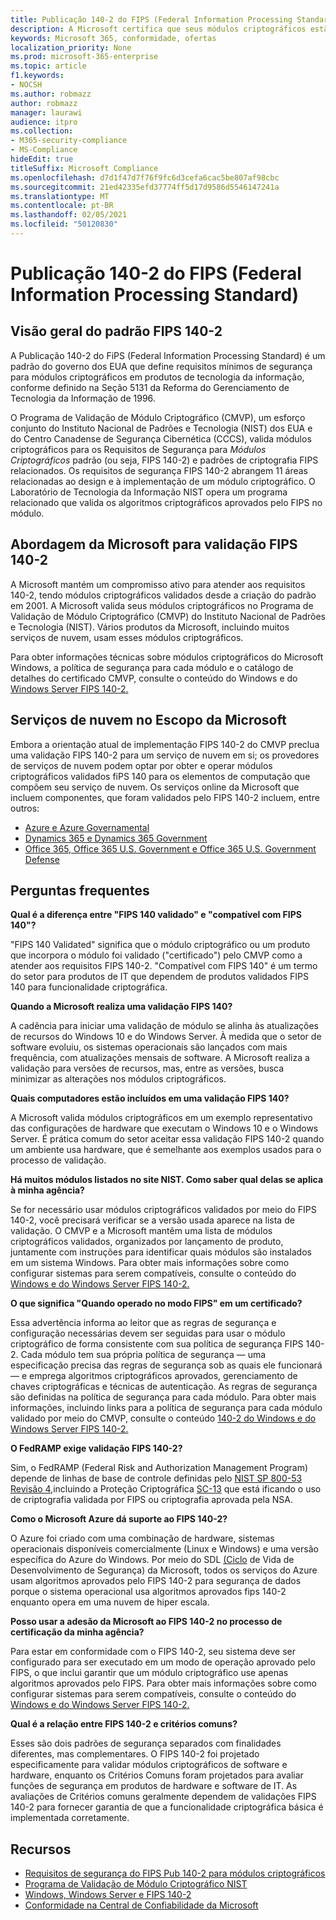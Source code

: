 ```yaml
---
title: Publicação 140-2 do FIPS (Federal Information Processing Standard)
description: A Microsoft certifica que seus módulos criptográficos estão em conformidade com o Padrão de Processamento de Informações Federais dos EUA.
keywords: Microsoft 365, conformidade, ofertas
localization_priority: None
ms.prod: microsoft-365-enterprise
ms.topic: article
f1.keywords:
- NOCSH
ms.author: robmazz
author: robmazz
manager: laurawi
audience: itpro
ms.collection:
- M365-security-compliance
- MS-Compliance
hideEdit: true
titleSuffix: Microsoft Compliance
ms.openlocfilehash: d7d1f47d7f76f9fc6d3cefa6cac5be807af98cbc
ms.sourcegitcommit: 21ed42335efd37774ff5d17d9586d5546147241a
ms.translationtype: MT
ms.contentlocale: pt-BR
ms.lasthandoff: 02/05/2021
ms.locfileid: "50120830"
---
```

# <a name="federal-information-processing-standard-fips-publication-140-2"></a>Publicação 140-2 do FIPS (Federal Information Processing Standard)

## <a name="fips-140-2-standard-overview"></a>Visão geral do padrão FIPS 140-2

A Publicação 140-2 do FiPS (Federal Information Processing Standard) é um padrão do governo dos EUA que define requisitos mínimos de segurança para módulos criptográficos em produtos de tecnologia da informação, conforme definido na Seção 5131 da Reforma do Gerenciamento de Tecnologia da Informação de 1996.

O [](https://csrc.nist.gov/Projects/cryptographic-module-validation-program) Programa de Validação de Módulo Criptográfico (CMVP), um esforço conjunto do Instituto Nacional de Padrões e Tecnologia (NIST) dos EUA e do Centro Canadense de Segurança Cibernética (CCCS), valida módulos criptográficos para os Requisitos de Segurança para *Módulos Criptográficos* padrão (ou seja, FIPS 140-2) e padrões de criptografia FIPS relacionados. Os requisitos de segurança FIPS 140-2 abrangem 11 áreas relacionadas ao design e à implementação de um módulo criptográfico. O Laboratório de Tecnologia da Informação NIST opera um programa relacionado que valida os algoritmos criptográficos aprovados pelo FIPS no módulo.

## <a name="microsofts-approach-to-fips-140-2-validation"></a>Abordagem da Microsoft para validação FIPS 140-2

A Microsoft mantém um compromisso ativo para atender aos requisitos 140-2, tendo módulos criptográficos validados desde a criação do padrão em 2001. A Microsoft valida seus módulos criptográficos no Programa de [](https://csrc.nist.gov/Projects/cryptographic-module-validation-program) Validação de Módulo Criptográfico (CMVP) do Instituto Nacional de Padrões e Tecnologia (NIST). Vários produtos da Microsoft, incluindo muitos serviços de nuvem, usam esses módulos criptográficos.

Para obter informações técnicas sobre módulos criptográficos do Microsoft Windows, a política de segurança para cada módulo e o catálogo de detalhes do certificado CMVP, consulte o conteúdo do Windows e do [Windows Server FIPS 140-2.](https://aka.ms/AA6ehud)

## <a name="microsoft-in-scope-cloud-services"></a>Serviços de nuvem no Escopo da Microsoft 

Embora a orientação atual de implementação FIPS 140-2 do CMVP preclua uma validação FIPS 140-2 para um serviço de nuvem em si; os provedores de serviços de nuvem podem optar por obter e operar módulos criptográficos validados fiPS 140 para os elementos de computação que compõem seu serviço de nuvem. Os serviços online da Microsoft que incluem componentes, que foram validados pelo FIPS 140-2 incluem, entre outros:

- [Azure e Azure Governamental](/azure/azure-government/documentation-government-plan-security)
- [Dynamics 365 e Dynamics 365 Government](/microsoft-365/compliance/office-365-encryption-in-microsoft-dynamics-365)
- [Office 365, Office 365 U.S. Government e Office 365 U.S. Government Defense](/microsoft-365/compliance/office-365-encryption-risks-and-protections)

## <a name="frequently-asked-questions"></a>Perguntas frequentes

**Qual é a diferença entre "FIPS 140 validado" e "compatível com FIPS 140"?**

"FIPS 140 Validated" significa que o módulo criptográfico ou um produto que incorpora o módulo foi validado ("certificado") pelo CMVP como a atender aos requisitos FIPS 140-2. "Compatível com FIPS 140" é um termo do setor para produtos de IT que dependem de produtos validados FIPS 140 para funcionalidade criptográfica.

**Quando a Microsoft realiza uma validação FIPS 140?**

A cadência para iniciar uma validação de módulo se alinha às atualizações de recursos do Windows 10 e do Windows Server. À medida que o setor de software evoluiu, os sistemas operacionais são lançados com mais frequência, com atualizações mensais de software. A Microsoft realiza a validação para versões de recursos, mas, entre as versões, busca minimizar as alterações nos módulos criptográficos.

**Quais computadores estão incluídos em uma validação FIPS 140?**

A Microsoft valida módulos criptográficos em um exemplo representativo das configurações de hardware que executam o Windows 10 e o Windows Server. É prática comum do setor aceitar essa validação FIPS 140-2 quando um ambiente usa hardware, que é semelhante aos exemplos usados para o processo de validação.

**Há muitos módulos listados no site NIST. Como saber qual delas se aplica à minha agência?**

Se for necessário usar módulos criptográficos validados por meio do FIPS 140-2, você precisará verificar se a versão usada aparece na lista de validação. O CMVP e a Microsoft mantêm uma lista de módulos criptográficos validados, organizados por lançamento de produto, juntamente com instruções para identificar quais módulos são instalados em um sistema Windows. Para obter mais informações sobre como configurar sistemas para serem compatíveis, consulte o conteúdo do [Windows e do Windows Server FIPS 140-2.](https://aka.ms/AA6ehud)

**O que significa "Quando operado no modo FIPS" em um certificado?**

Essa advertência informa ao leitor que as regras de segurança e configuração necessárias devem ser seguidas para usar o módulo criptográfico de forma consistente com sua política de segurança FIPS 140-2. Cada módulo tem sua própria política de segurança — uma especificação precisa das regras de segurança sob as quais ele funcionará — e emprega algoritmos criptográficos aprovados, gerenciamento de chaves criptográficas e técnicas de autenticação. As regras de segurança são definidas na política de segurança para cada módulo. Para obter mais informações, incluindo links para a política de segurança para cada módulo validado por meio do CMVP, consulte o conteúdo [140-2 do Windows e do Windows Server FIPS 140-2.](https://aka.ms/AA6ehud)

**O FedRAMP exige validação FIPS 140-2?**

Sim, o FedRAMP (Federal Risk and Authorization Management Program) depende de linhas de base de controle definidas pelo [NIST SP 800-53 Revisão 4,](https://nvd.nist.gov/800-53/Rev4/)incluindo a Proteção Criptográfica [SC-13](https://nvd.nist.gov/800-53/Rev4/control/SC-13) que está ificando o uso de criptografia validada por FIPS ou criptografia aprovada pela NSA.

**Como o Microsoft Azure dá suporte ao FIPS 140-2?**

O Azure foi criado com uma combinação de hardware, sistemas operacionais disponíveis comercialmente (Linux e Windows) e uma versão específica do Azure do Windows. Por meio do SDL [(Ciclo](https://www.microsoft.com/securityengineering/sdl/) de Vida de Desenvolvimento de Segurança) da Microsoft, todos os serviços do Azure usam algoritmos aprovados pelo FIPS 140-2 para segurança de dados porque o sistema operacional usa algoritmos aprovados fips 140-2 enquanto opera em uma nuvem de hiper escala.

**Posso usar a adesão da Microsoft ao FIPS 140-2 no processo de certificação da minha agência?**

Para estar em conformidade com o FIPS 140-2, seu sistema deve ser configurado para ser executado em um modo de operação aprovado pelo FIPS, o que inclui garantir que um módulo criptográfico use apenas algoritmos aprovados pelo FIPS. Para obter mais informações sobre como configurar sistemas para serem compatíveis, consulte o conteúdo do [Windows e do Windows Server FIPS 140-2.](https://aka.ms/AA6ehud)

**Qual é a relação entre FIPS 140-2 e critérios comuns?**

Esses são dois padrões de segurança separados com finalidades diferentes, mas complementares. O FIPS 140-2 foi projetado especificamente para validar módulos criptográficos de software e hardware, enquanto os Critérios Comuns foram projetados para avaliar funções de segurança em produtos de hardware e software de IT. As avaliações de Critérios comuns geralmente dependem de validações FIPS 140-2 para fornecer garantia de que a funcionalidade criptográfica básica é implementada corretamente.

## <a name="resources"></a>Recursos

- [Requisitos de segurança do FIPS Pub 140-2 para módulos criptográficos](https://csrc.nist.gov/publications/fips/fips140-2/fips1402.pdf)
- [Programa de Validação de Módulo Criptográfico NIST](https://csrc.nist.gov/groups/STM/cmvp/index.html)
- [Windows, Windows Server e FIPS 140-2](/windows/security/threat-protection/fips-140-validation)
- [Conformidade na Central de Confiabilidade da Microsoft](https://www.microsoft.com/trust-center/compliance/compliance-overview)
